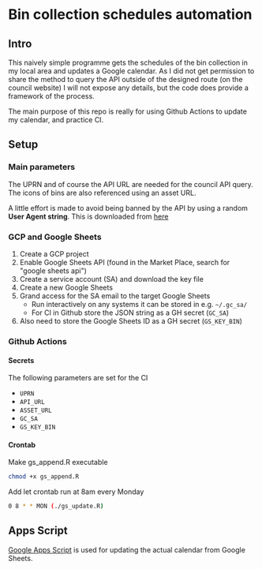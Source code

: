 # Bin collection schedules automation

## Intro

This naively simple programme gets the schedules of the bin collection in my local area and updates a Google calendar. As I did not get permission to share the method to query the API outside of the designed route (on the council website) I will not expose any details, but the code does provide a framework of the process.

The main purpose of this repo is really for using Github Actions to update my calendar, and practice CI.

## Setup

### Main parameters

The UPRN and of course the API URL are needed for the council API query. The icons of bins are also referenced using an asset URL.

A little effort is made to avoid being banned by the API by using a random **User Agent string**. This is downloaded from [here](https://raw.githubusercontent.com/selwin/python-user-agents/master/user_agents/devices.json)

### GCP and Google Sheets

1. Create a GCP project
2. Enable Google Sheets API (found in the Market Place, search for "google sheets api")
3. Create a service account (SA) and download the key file
4. Create a new Google Sheets
5. Grand access for the SA email to the target Google Sheets
    * Run interactively on any systems it can be stored in e.g. `~/.gc_sa/`
    * For CI in Github store the JSON string as a GH secret (`GC_SA`)
6. Also need to store the Google Sheets ID as a GH secret (`GS_KEY_BIN`)

### Github Actions

#### Secrets

The following parameters are set for the CI

* `UPRN`
* `API_URL`
* `ASSET_URL`
* `GC_SA`
* `GS_KEY_BIN`

#### Crontab

Make gs_append.R executable

```bash
chmod +x gs_append.R
```

Add let crontab run at 8am every Monday

```bash
0 8 * * MON (./gs_update.R)
```

## Apps Script

[Google Apps Script](https://developers.google.com/apps-script) is used for updating the actual calendar from Google Sheets.
